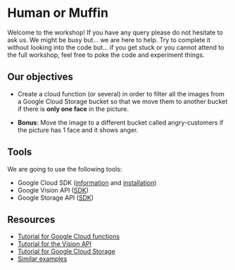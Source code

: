 # Human or Muffin
Welcome to the workshop! If you have any query please do not hesitate to ask us. We might be busy but... we are here to help.
Try to complete it without looking into the code but... if you get stuck or you cannot attend to the full workshop, feel free to poke the code and experiment things.

## Our objectives
- Create a cloud function (or several) in order to filter all the images from a Google Cloud Storage bucket so that we move them to another bucket if there is **only one face** in the picture.

- **Bonus**: Move the image to a different bucket called angry-customers if the picture has 1 face and it shows anger.

## Tools

We are going to use the following tools:
- Google Cloud SDK ([information](https://cloud.google.com/sdk/) and [installation](https://cloud.google.com/sdk/downloads#interactive))
- Google Vision API ([SDK](https://github.com/googlecloudplatform/google-cloud-node#cloud-vision-beta))
- Google Storage API ([SDK](https://github.com/googlecloudplatform/google-cloud-node#cloud-storage-ga))


## Resources
- [Tutorial for Google Cloud functions](https://cloud.google.com/functions/docs/tutorials/http)
- [Tutorial for the Vision API](https://cloud.google.com/vision/docs/face-tutorial)
- [Tutorial for Google Cloud Storage](https://cloud.google.com/nodejs/getting-started/using-cloud-storage)
- [Similar examples](https://github.com/GoogleCloudPlatform/nodejs-docs-samples)

